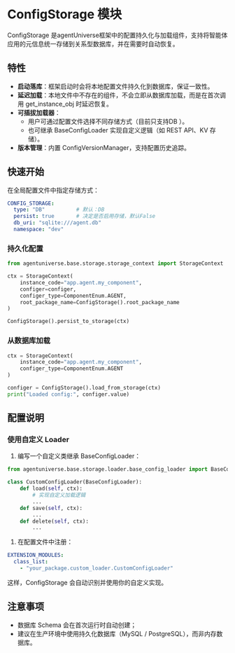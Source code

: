# **ConfigStorage 模块**

ConfigStorage 是agentUniverse框架中的配置持久化与加载组件，支持将智能体应用的元信息统一存储到关系型数据库，并在需要时自动恢复。

## **特性**

- **启动落库**：框架启动时会将本地配置文件持久化到数据库，保证一致性。
- **延迟加载**：本地文件中不存在的组件，不会立即从数据库加载，而是在首次调用 get_instance_obj 时延迟恢复。
- **可插拔加载器**：
  - 用户可通过配置文件选择不同存储方式（目前只支持DB ）。
  - 也可继承 BaseConfigLoader 实现自定义逻辑（如 REST API、KV 存储）。
- **版本管理**：内置 ConfigVersionManager，支持配置历史追踪。

## **快速开始**

在全局配置文件中指定存储方式：

```yaml
CONFIG_STORAGE:
  type: "DB"          # 默认：DB 
  persist: true       # 决定是否启用存储，默认False
  db_uri: "sqlite:///agent.db"
  namespace: "dev"
```

### **持久化配置**

```python
from agentuniverse.base.storage.storage_context import StorageContext

ctx = StorageContext(
    instance_code="app.agent.my_component",
    configer=configer,
    configer_type=ComponentEnum.AGENT,
    root_package_name=ConfigStorage().root_package_name
)

ConfigStorage().persist_to_storage(ctx)
```

### **从数据库加载**

```python
ctx = StorageContext(
    instance_code="app.agent.my_component",
    configer_type=ComponentEnum.AGENT
)

configer = ConfigStorage().load_from_storage(ctx)
print("Loaded config:", configer.value)
```

## **配置说明**

### **使用自定义 Loader**

1. 编写一个自定义类继承 BaseConfigLoader：

```python
from agentuniverse.base.storage.loader.base_config_loader import BaseConfigLoader

class CustomConfigLoader(BaseConfigLoader):
    def load(self, ctx):
        # 实现自定义加载逻辑
        ...
    def save(self, ctx):
        ...
    def delete(self, ctx):
        ...
```

1. 在配置文件中注册：

```yaml
EXTENSION_MODULES:
  class_list:
    - "your_package.custom_loader.CustomConfigLoader"
```

这样，ConfigStorage 会自动识别并使用你的自定义实现。



## **注意事项**

- 数据库 Schema 会在首次运行时自动创建；
- 建议在生产环境中使用持久化数据库（MySQL / PostgreSQL），而非内存数据库。

